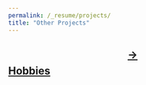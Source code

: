 ```yaml
---
permalink: /_resume/projects/
title: "Other Projects"
---
```


## [$$\rightarrow$$ Hobbies](personal.md)